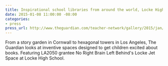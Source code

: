 ```yaml
---
title: Inspirational school libraries from around the world, Locke High School
date: 2015-01-08 11:00:00 -08:00
categories:
- press
press_url: http://www.theguardian.com/teacher-network/gallery/2015/jan/08/school-libraries-world-books-gallery
---
```


From a story garden in Cornwall to hexagonal towers in Los Angeles, The Guardian looks at inventive spaces designed to get children excited about books. Featuring LA2050 grantee No Right Brain Left Behind's Locke Jet Space at Locke High School.
